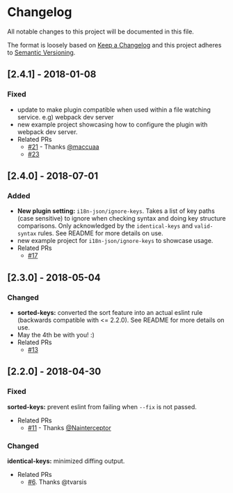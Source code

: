 # Changelog

All notable changes to this project will be documented in this file.

The format is loosely based on [Keep a Changelog](http://keepachangelog.com/en/1.0.0/)
and this project adheres to [Semantic Versioning](http://semver.org/spec/v2.0.0.html).

## [2.4.1] - 2018-01-08

### Fixed

- update to make plugin compatible when used within a file watching service. e.g) webpack dev server
- new example project showcasing how to configure the plugin with webpack dev server.
- Related PRs
  - [#21](https://github.com/godaddy/eslint-plugin-i18n-json/pull/21) - Thanks [@maccuaa](https://github.com/maccuaa)
  - [#23](https://github.com/godaddy/eslint-plugin-i18n-json/pull/23)

## [2.4.0] - 2018-07-01

### Added

- **New plugin setting:** `i18n-json/ignore-keys`. Takes a list of key paths (case sensitive) to ignore when checking syntax and doing key structure comparisons. Only acknowledged by the `identical-keys` and `valid-syntax` rules. See README for more details on use.
- new example project for `i18n-json/ignore-keys` to showcase usage.
- Related PRs
  - [#17](https://github.com/godaddy/eslint-plugin-i18n-json/pull/17)

## [2.3.0] - 2018-05-04

### Changed

- **sorted-keys:** converted the sort feature into an actual eslint rule (backwards compatible with <= 2.2.0). See README for more details on use.
- May the 4th be with you! :)
- Related PRs
  - [#13](https://github.com/godaddy/eslint-plugin-i18n-json/pull/13)

## [2.2.0] - 2018-04-30

### Fixed

**sorted-keys:** prevent eslint from failing when `--fix` is not passed.
- Related PRs
  - [#11](https://github.com/godaddy/eslint-plugin-i18n-json/pull/11) - Thanks [@Nainterceptor](https://github.com/Nainterceptor)

### Changed

**identical-keys:** minimized diffing output.
- Related PRs
  - [#6](https://github.com/godaddy/eslint-plugin-i18n-json/pull/6).
Thanks @tvarsis
